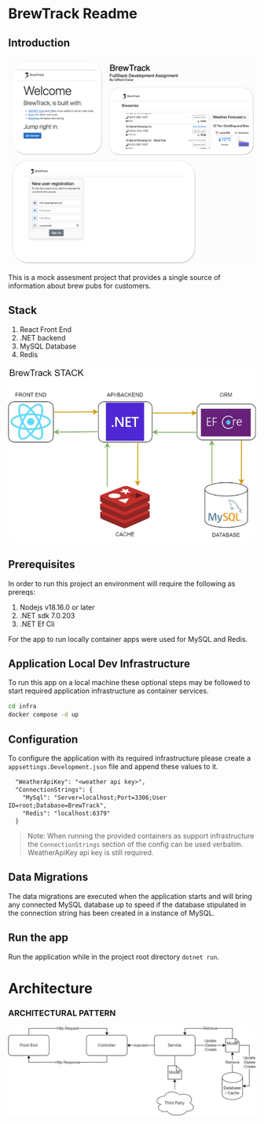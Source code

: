 # BrewTrack Readme

## Introduction

![BrewTrack App Teaser image](./Assets/brewtrack-app-screen-shot.png)

This is a mock assesment project that provides a single source of information about brew pubs for customers.

## Stack

1. React Front End
2. .NET backend
3. MySQL Database
4. Redis

![Application Stack](./Assets/brew-arch-Stack.jpg)

## Prerequisites

In order to run this project an environment will require the following as prereqs:
 
1. Nodejs v18.16.0 or later
2. .NET sdk 7.0.203
3. .NET Ef Cli

For the app to run locally container apps were used for MySQL and Redis.

## Application Local Dev Infrastructure

To run this app on a local machine these optional steps may be followed to start required application infrastructure as container services.

```bash
cd infra
docker compose -d up
```

## Configuration

To configure the application with its required infrastructure please create a `appsettings.Development.json` file and append these values to it.

```
  "WeatherApiKey": "<weather api key>",
  "ConnectionStrings": {
    "MySql": "Server=localhost;Port=3306;User ID=root;Database=BrewTrack",
    "Redis": "localhost:6379"
  }
 ```

> Note: When running the provided containers as support infrastructure the `ConnectionStrings` section of the config can be used verbatim. WeatherApiKey api key is still required.

## Data Migrations

The data migrations are executed when the application starts and will bring any connected MySQL database up to speed if the database stipulated in the connection string has been created in a instance of MySQL.

## Run the app

Run the application while in the project root directory `dotnet run`. 

# Architecture

### ARCHITECTURAL PATTERN

![Arch Pattern](./Assets/brew-arch-Service%20Integration.jpg)
